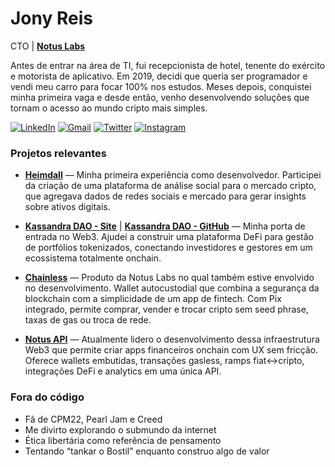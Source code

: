 # Jony Reis

CTO | [**Notus Labs**](https://notus.team/)

Antes de entrar na área de TI, fui recepcionista de hotel, tenente do exército e motorista de aplicativo. Em 2019, decidi que queria ser programador e vendi meu carro para focar 100% nos estudos. Meses depois, conquistei minha primeira vaga e desde então, venho desenvolvendo soluções que tornam o acesso ao mundo cripto mais simples.


[![LinkedIn](https://img.shields.io/badge/LinkedIn-0077B5?style=for-the-badge&logo=LinkedIn&logoColor=white)](https://linkedin.com/in/jonyreis/)
[![Gmail](https://img.shields.io/badge/Gmail-EA4335?style=for-the-badge&logo=gmail&logoColor=white)](mailto:jony.reis@notus.team)
[![Twitter](https://img.shields.io/badge/Twitter-000000?style=for-the-badge&logo=x&logoColor=white)](https://x.com/jonyreis_xyz)
[![Instagram](https://img.shields.io/badge/Instagram-E4405F?style=for-the-badge&logo=instagram&logoColor=white)](https://www.instagram.com/jonyreis.dev/)


### Projetos relevantes

- [**Heimdall**](https://heimdall-frontend.vercel.app/) — Minha primeira experiência como desenvolvedor. Participei da criação de uma plataforma de análise social para o mercado cripto, que agregava dados de redes sociais e mercado para gerar insights sobre ativos digitais.

- [**Kassandra DAO - Site**](https://www.kassandra.finance/) | [**Kassandra DAO - GitHub**](https://github.com/KassandraFinance/kassandra-frontend) — Minha porta de entrada no Web3. Ajudei a construir uma plataforma DeFi para gestão de portfólios tokenizados, conectando investidores e gestores em um ecossistema totalmente onchain.

- [**Chainless**](https://chainless.finance/) — Produto da Notus Labs no qual também estive envolvido no desenvolvimento. Wallet autocustodial que combina a segurança da blockchain com a simplicidade de um app de fintech. Com Pix integrado, permite comprar, vender e trocar cripto sem seed phrase, taxas de gas ou troca de rede.

- [**Notus API**](https://notus.team/) — Atualmente lidero o desenvolvimento dessa infraestrutura Web3 que permite criar apps financeiros onchain com UX sem fricção. Oferece wallets embutidas, transações gasless, ramps fiat↔cripto, integrações DeFi e analytics em uma única API.

### Fora do código

- Fã de CPM22, Pearl Jam e Creed
- Me divirto explorando o submundo da internet
- Ética libertária como referência de pensamento 
- Tentando “tankar o Bostil” enquanto construo algo de valor
